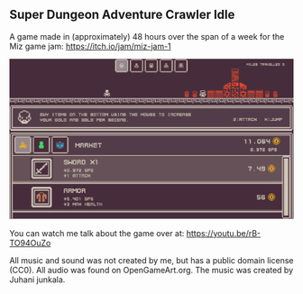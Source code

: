 ## Super Dungeon Adventure Crawler Idle

A game made in (approximately) 48 hours over the span of a week for the Miz game jam: https://itch.io/jam/miz-jam-1

![Picture](/screenshot.png?raw=true "Screenshot")

You can watch me talk about the game over at: https://youtu.be/rB-TO94OuZo 

All music and sound was not created by me, but has a public domain license (CC0). All audio was found on OpenGameArt.org. The music was created by Juhani junkala.

